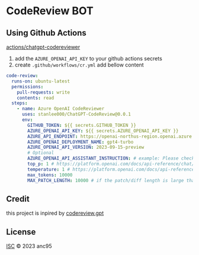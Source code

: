 # CodeReview BOT


## Using Github Actions

[actions/chatgpt-codereviewer](https://github.com/marketplace/actions/chatgpt-codereviewer)

1. add the `AZURE_OPENAI_API_KEY` to your github actions secrets
2. create `.github/workflows/cr.yml` add bellow content

```yml
code-review:
  runs-on: ubuntu-latest
  permissions:
    pull-requests: write
    contents: read
  steps:
    - name: Azure OpenAI CodeReviewer
      uses: stanlee000/ChatGPT-CodeReview@0.0.1
      env:
        GITHUB_TOKEN: ${{ secrets.GITHUB_TOKEN }}
        AZURE_OPENAI_API_KEY: ${{ secrets.AZURE_OPENAI_API_KEY }}
        AZURE_API_ENDPOINT: https://openai-northus-region.openai.azure.com/
        AZURE_OPENAI_DEPLOYMENT_NAME: gpt4-turbo
        AZURE_OPENAI_API_VERSION: 2023-09-15-preview
        # Optional
        AZURE_OPENAI_API_ASSISTANT_INSTRUCTION: # example: Please check if there are any confusions or irregularities in the following code diff:
        top_p: 1 # https://platform.openai.com/docs/api-reference/chat/create#chat/create-top_p
        temperature: 1 # https://platform.openai.com/docs/api-reference/chat/create#chat/create-temperature
        max_tokens: 10000
        MAX_PATCH_LENGTH: 10000 # if the patch/diff length is large than MAX_PATCH_LENGTH, will be ignored and won't review. By default, with no MAX_PATCH_LENGTH set, there is also no limit for the patch/diff length.
```

## Credit

this project is inpired by [codereview.gpt](https://github.com/sturdy-dev/codereview.gpt)

## License

[ISC](LICENSE) © 2023 anc95
